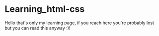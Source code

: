 # Learning_html-css

Hello that's only my learning page, if you reach here you're probably lost but you can read this anyway :)!
